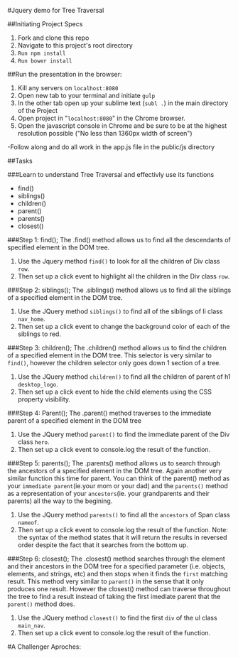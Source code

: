 #Jquery demo for Tree Traversal

##Initiating Project Specs

1. Fork and clone this repo
2. Navigate to this project's root directory
3. `Run npm install`
4. `Run bower install`


##Run the presentation in the browser:

1. Kill any servers on `localhost:8080`
2. Open new tab to your terminal and initiate `gulp`
3. In the other tab open up your sublime text (`subl .`) in the main directory of the Project
4. Open project in "`localhost:8080`" in the Chrome browser.
5. Open the javascript console in Chrome and be sure to be at the highest resolution possible ("No less than 1360px width of screen")

-Follow along and do all work in the app.js file in the public/js directory

##Tasks 

###Learn to understand Tree Traversal and effectivly use its functions

- find()
- siblings() 
- children() 
- parent() 
- parents() 
- closest() 

###Step 1: find();
The .find() method allows us to find all the descendants of specified element in the DOM tree.


1. Use the Jquery method `find()` to look for all the children of Div class `row`.
2. Then set up a click event to highlight all the children in the Div class `row`.

###Step 2: siblings();
The .siblings() method allows us to find all the siblings of a specified element in the DOM tree.

1. Use the JQuery method `siblings()` to find all of the siblings of li class `nav_home`.
2. Then set up a click event to change the background color of each of the siblings to red.

###Step 3: children();
The .children() method allows us to find the children of a specified element in the DOM tree.
This selector is very similar to `find()`, however the children selector only goes down 1 section of a tree.

1. Use the JQuery method `children()` to find all the children of parent of h1 `desktop_logo`.
2. Then set up a click event to hide the child elements using the CSS property visibility.

###Step 4: Parent();
The .parent() method traverses to the immediate parent of a specified element in the DOM tree

1. Use the JQuery method `parent()` to find the immediate parent of the Div class `hero`.
2. Then set up a click event to console.log the result of the function.

###Step 5: parents();
The .parents() method allows us to search through the ancestors of a specified element in the DOM tree.
Again another very similar function this time for parent. You can think of the parent() method as your `immediate parent`(ie.your mom or your dad) and the `parents()` method as a representation of your `ancestors`(ie. your grandparents and their parents) all the way to the begining.

1. Use the JQuery method `parents()` to find all the `ancestors` of Span class `nameof`.
2. Then set up a click event to console.log the result of the function.
Note: the syntax of the method states that it will return the results in reversed order despite the fact that it searches from the bottom up.

###Step 6: closest();
The .closest() method searches through the element and their ancestors in the DOM tree for a specified parameter (i.e. objects, elements, and strings, etc) and then stops when it finds the `first` matching result.
This method very similar to `parent()` in the sense that it only produces one result. However the closest() method can traverse throughout the tree to find a result instead of taking the first imediate parent that the `parent()` method does.

1. Use the JQuery method `closest()` to find the first `div` of the ul class `main_nav`.
2. Then set up a click event to console.log the result of the function.


#A Challenger Aproches: